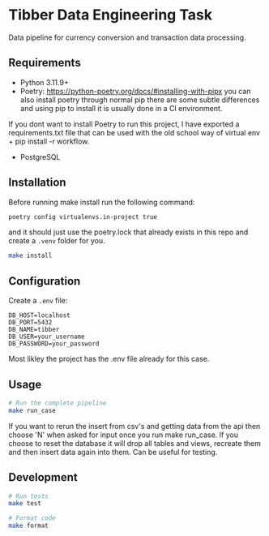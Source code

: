 # Tibber Data Engineering Task

Data pipeline for currency conversion and transaction data processing.

## Requirements
- Python 3.11.9+
- Poetry: https://python-poetry.org/docs/#installing-with-pipx you can also
install poetry through normal pip there are some subtle differences and using
pip to install it is usually done in a CI environment.

If you dont want to install Poetry to run this project, I have exported a requirements.txt file
that can be used with the old school way of virtual env + pip install -r workflow. 

- PostgreSQL

## Installation
Before running make install run the following command:

```bash
poetry config virtualenvs.in-project true
```
and it should just use the poetry.lock that
already exists in this repo and create a `.venv` folder for you.

```bash
make install
```

## Configuration
Create a `.env` file:
```
DB_HOST=localhost
DB_PORT=5432
DB_NAME=tibber
DB_USER=your_username
DB_PASSWORD=your_password
```
Most likley the project has the .env file already for this case.

## Usage
```bash
# Run the complete pipeline
make run_case
```
If you want to rerun the insert from csv's and getting data from the api then choose 'N'
when asked for input once you run make run_case. If you choose to reset the database it will drop all tables and views, recreate them and then insert data again into them. Can be useful for testing.

## Development
```bash
# Run tests
make test

# Format code
make format